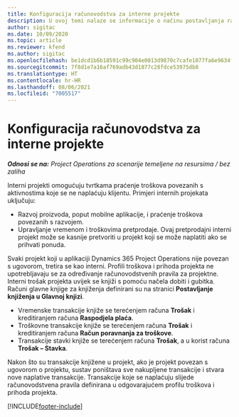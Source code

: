 ```yaml
---
title: Konfiguracija računovodstva za interne projekte
description: U ovoj temi nalaze se informacije o načinu postavljanja računovodstvene prakse za interne projekte u projektnim operacijama.
author: sigitac
ms.date: 10/09/2020
ms.topic: article
ms.reviewer: kfend
ms.author: sigitac
ms.openlocfilehash: be1dcd1b6b18591c99c904e0013d9870c7cafe1077fa6e9634f2e9f495190848
ms.sourcegitcommit: 7f8d1e7a16af769adb43d1877c28fdce53975db8
ms.translationtype: HT
ms.contentlocale: hr-HR
ms.lasthandoff: 08/06/2021
ms.locfileid: "7005517"
---
```

# <a name="configure-accounting-for-internal-projects"></a>Konfiguracija računovodstva za interne projekte

_**Odnosi se na:** Project Operations za scenarije temeljene na resursima / bez zaliha_

Interni projekti omogućuju tvrtkama praćenje troškova povezanih s aktivnostima koje se ne naplaćuju klijentu. Primjeri internih projekata uključuju:

- Razvoj proizvoda, poput mobilne aplikacije, i praćenje troškova povezanih s razvojem.
- Upravljanje vremenom i troškovima pretprodaje. Ovaj pretprodajni interni projekt može se kasnije pretvoriti u projekt koji se može naplatiti ako se prihvati ponuda.

Svaki projekt koji u aplikaciji Dynamics 365 Project Operations nije povezan s ugovorom, tretira se kao interni. Profili troškova i prihoda projekta ne upotrebljavaju se za određivanje računovodstvenih pravila za projektne. Interni trošak projekta uvijek se knjiži s pomoću načela dobiti i gubitka. Računi glavne knjige za knjiženja definirani su na stranici **Postavljanje knjiženja u Glavnoj knjizi**.

- Vremenske transakcije knjiže se terećenjem računa **Trošak** i kreditiranjem računa **Raspodjela plaća**.
- Troškovne transakcije knjiže se terećenjem računa **Trošak** i kreditiranjem računa **Račun poravnanja za troškove**.
- Transakcije stavki knjiže se terećenjem računa **Trošak**, a u korist računa **Trošak – Stavka**.

Nakon što su transakcije knjižene u projekt, ako je projekt povezan s ugovorom o projektu, sustav poništava sve nakupljene transakcije i stvara nove naplative transakcije. Transakcije koje se naplaćuju slijede računovodstvena pravila definirana u odgovarajućem profilu troškova i prihoda projekta.




[!INCLUDE[footer-include](../includes/footer-banner.md)]
